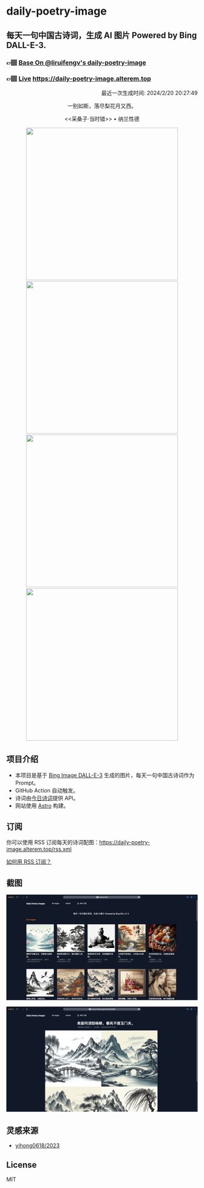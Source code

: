 
# daily-poetry-image

## 每天一句中国古诗词，生成 AI 图片 Powered by Bing DALL-E-3.

### 👉🏽 [Base On @liruifengv's daily-poetry-image](https://github.com/liruifengv/daily-poetry-image)

### 👉🏽 [Live](https://daily-poetry-image.alterem.top/) https://daily-poetry-image.alterem.top

<p align="right">
  最近一次生成时间: 2024/2/20 20:27:49
</p>
<p align="center">
一别如斯，落尽梨花月又西。
</p>
<p align="center">
<<采桑子·当时错>> • 纳兰性德
</p>
<p align="center">
<img src="https://tse4.mm.bing.net/th/id/OIG3.Fkmyc1xkSpjwXdyEpj4U" height="400" width="400" />
<img src="https://tse2.mm.bing.net/th/id/OIG3.86HEGrwZx6FbWR99MB8V" height="400" width="400" />
<img src="https://tse1.mm.bing.net/th/id/OIG3.d6Gg5lyBO.IV.DUfoNea" height="400" width="400" />
<img src="https://tse4.mm.bing.net/th/id/OIG3.bqpsxV6X43XR1MWT2_Yi" height="400" width="400" />
</p>

## 项目介绍

-   本项目是基于 [Bing Image DALL-E-3](https://www.bing.com/images/create) 生成的图片，每天一句中国古诗词作为 Prompt。
-   GitHub Action 自动触发。
-   诗词由[今日诗词](https://www.jinrishici.com/)提供 API。
-   网站使用 [Astro](https://astro.build) 构建。

## 订阅

你可以使用 RSS 订阅每天的诗词配图：https://daily-poetry-image.alterem.top/rss.xml

[如何用 RSS 订阅？](https://zhuanlan.zhihu.com/p/55026716)

## 截图

![图片列表](./screenshots/Snipaste_2023-12-28_21-00-26.png)

![图片详情](./screenshots/Snipaste_2023-12-28_21-00-53.png)

## 灵感来源

-   [yihong0618/2023](https://github.com/yihong0618/2023)

## License

MIT
